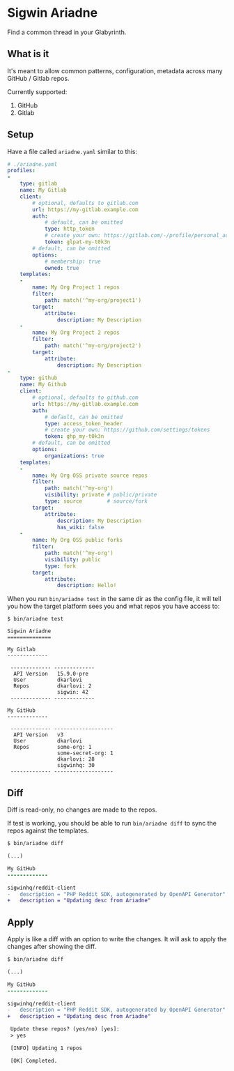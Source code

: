 # Sigwin Ariadne

Find a common thread in your Glabyrinth.

## What is it

It's meant to allow common patterns, configuration, metadata across many GitHub / Gitlab repos.

Currently supported:

1. GitHub
2. Gitlab

## Setup

Have a file called `ariadne.yaml` similar to this: 

```yaml
# ./ariadne.yaml
profiles:
-
    type: gitlab
    name: My Gitlab
    client:
        # optional, defaults to gitlab.com
        url: https://my-gitlab.example.com
        auth:
            # default, can be omitted
            type: http_token
            # create your own: https://gitlab.com/-/profile/personal_access_tokens
            token: glpat-my-t0k3n
        # default, can be omitted
        options:
            # membership: true
            owned: true
    templates:
    -
        name: My Org Project 1 repos
        filter:
            path: match('^my-org/project1')
        target:
            attribute:
                description: My Description
    -
        name: My Org Project 2 repos
        filter:
            path: match('^my-org/project2')
        target:
            attribute:
                description: My Description
-
    type: github
    name: My Github
    client:
        # optional, defaults to github.com
        url: https://my-gitlab.example.com
        auth:
            # default, can be omitted
            type: access_token_header
            # create your own: https://github.com/settings/tokens
            token: ghp_my-t0k3n
        # default, can be omitted
        options:
            organizations: true
    templates:
    -
        name: My Org OSS private source repos
        filter:
            path: match('^my-org')
            visibility: private # public/private
            type: source        # source/fork
        target:
            attribute:
                description: My Description
                has_wiki: false
    -
        name: My Org OSS public forks
        filter:
            path: match('^my-org')
            visibility: public
            type: fork
        target:
            attribute:
                description: Hello!
```

When you run `bin/ariadne test` in the same dir as the config file, it will tell you how the target platform sees you and what repos you have access to:

```
$ bin/ariadne test

Sigwin Ariadne
==============

My Gitlab
-------------

 ------------- ------------- 
  API Version   15.9.0-pre   
  User          dkarlovi     
  Repos         dkarlovi: 2  
                sigwin: 42   
 ------------- ------------- 

My GitHub
-------------

 ------------- ------------------- 
  API Version   v3                 
  User          dkarlovi           
  Repos         some-org: 1      
                some-secret-org: 1  
                dkarlovi: 28       
                sigwinhq: 30       
 ------------- ------------------- 
```

## Diff

Diff is read-only, no changes are made to the repos.

If test is working, you should be able to run `bin/ariadne diff` to 
sync the repos against the templates.

```diff
$ bin/ariadne diff

(...)

My GitHub
-------------

sigwinhq/reddit-client
-   description = "PHP Reddit SDK, autogenerated by OpenAPI Generator"                                                  
+   description = "Updating desc from Ariadne"                                                                          

```

## Apply

Apply is like a diff with an option to write the changes. It will ask to
apply the changes after showing the diff.

```diff
$ bin/ariadne diff

(...)

My GitHub
-------------

sigwinhq/reddit-client
-   description = "PHP Reddit SDK, autogenerated by OpenAPI Generator"                                                  
+   description = "Updating desc from Ariadne"                                                                          

 Update these repos? (yes/no) [yes]:
 > yes

 [INFO] Updating 1 repos                                                                                                

 [OK] Completed.                                                                                                        

```
